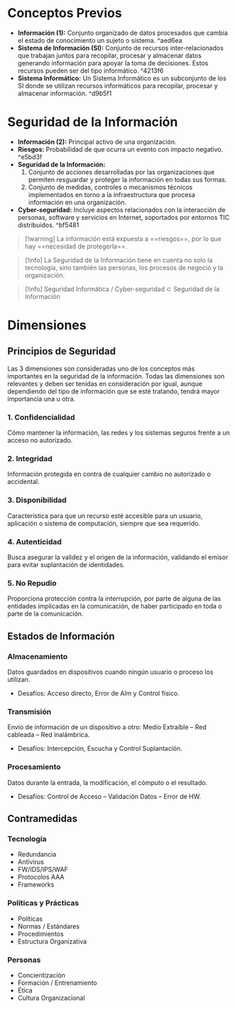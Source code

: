 # Conceptos Previos
- **Información (1):** Conjunto organizado de datos procesados que cambia el estado de conocimiento un sujeto o sistema. ^aed6ea
- **Sistema de Información (SI):** Conjunto de recursos inter-relacionados que trabajan juntos para recopilar, procesar y almacenar datos generando información para apoyar la toma de decisiones. Estos recursos pueden ser del tipo informático. ^4213f6
- **Sistema Informático:** Un Sistema Informático es un subconjunto de los SI donde se utilizan recursos informáticos para recopilar, procesar y almacenar información. ^d9b5f1
# Seguridad de la Información
- **Información (2):** Principal activo de una organización.
- **Riesgos:** Probabilidad de que ocurra un evento con impacto negativo. ^e5bd3f
- **Seguridad de la Información:** 
	1. Conjunto de acciones desarrolladas por las organizaciones que permiten resguardar y proteger la información en todas sus formas. 
	2. Conjunto de medidas, controles o mecanismos técnicos implementados en torno a la infraestructura que procesa información en una organización.
- **Cyber-seguridad:** Incluye aspectos relacionados con la interacción de personas, software y servicios en Internet, soportados por entornos TIC distribuidos. ^bf5481

> [!warning] La información está expuesta a ==riesgos==, por lo que hay ==necesidad de protegerla==.

> [!info] La Seguridad de la Información tiene en cuenta no solo la tecnología, sino también las personas, los procesos de negocio y la organización.

> [!info] Seguridad Informática / Cyber-seguridad  $\subset$ Seguridad de la Información

# Dimensiones
## Principios de Seguridad
Las 3 dimensiones son consideradas uno de los conceptos más importantes en la seguridad de la información. Todas las dimensiones son relevantes y deben ser tenidas en consideración por igual, aunque dependiendo del tipo de información que se esté tratando, tendrá mayor importancia una u otra.
### 1. Confidencialidad
Cómo mantener la información, las redes y los sistemas seguros frente a un acceso no autorizado.
### 2. Integridad
Información protegida en contra de cualquier cambio no autorizado o accidental.
### 3. Disponibilidad
Característica para que un recurso esté accesible para un usuario, aplicación o sistema de computación, siempre que sea requerido.
### 4. Autenticidad
Busca asegurar la validez y el origen de la información, validando el emisor para evitar suplantación de identidades.
### 5. No Repudio
Proporciona protección contra la interrupción, por parte de alguna de las entidades implicadas en la comunicación, de haber participado en toda o parte de la comunicación.
## Estados de Información
### Almacenamiento
Datos guardados en dispositivos cuando ningún usuario o proceso los utilizan.
- Desafíos: Acceso directo, Error de Alm y Control físico.
### Transmisión
Envío de información de un dispositivo a otro: Medio Extraíble – Red cableada – Red inalámbrica. 
- Desafíos: Intercepción, Escucha y Control Suplantación.
### Procesamiento
Datos durante la entrada, la modificación, el cómputo o el resultado. 
- Desafíos: Control de Acceso – Validación Datos – Error de HW.
## Contramedidas
### Tecnología
- Redundancia
- Antivirus
- FW/IDS/IPS/WAF
- Protocolos AAA
- Frameworks
### Políticas y Prácticas
- Políticas
- Normas / Estándares
- Procedimientos
- Estructura Organizativa
### Personas
- Concientización
- Formación / Entrenamiento
- Ética
- Cultura Organizacional